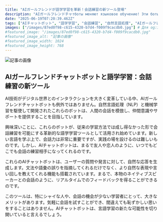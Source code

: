 ```yaml
---
title: "AIガールフレンドが語学学習を革新！会話練習の新ツール登場"
description: "AIガールフレンドチャтботы меняют языковое обучение! Эти боты, имитирующие человеческий разговор, предлагают практику общения в любое время. Они исправляют ошибки и дают советы, делая обучение комфортным и эффективным."
date: "2025-06-19T07:20:39.462Z"
tags: ["AIチャットボット", "語学学習", "会話練習", "自然言語処理", "AIガールフレンド"]
images: ["/images/87ed0f98-c615-4320-b7d4-f009f9cacdb0.jpg"] # Для og:image
#featured_image: "/images/87ed0f98-c615-4320-b7d4-f009f9cacdb0.jpg"
#featured_image_alt: "記事の画像"
#featured_image_width: 1024
#featured_image_height: 768
---
```

![記事の画像](/images/87ed0f98-c615-4320-b7d4-f009f9cacdb0.jpg)
## AIガールフレンドチャットボットと語学学習：会話練習の新ツール

AI技術がデジタル世界とのインタラクションを大きく変革している中、AIガールフレンドチャットボットも例外ではありません。自然言語処理（NLP）と機械学習を駆使して開発されたこれらのボットは、人間の会話を模倣し、仲間意識やサポートを提供することを目指しています。

興味深いことに、これらのボットが、従来の学習方法では成し得なかった形で会話練習を可能にする革新的な語学学習ツールとして活用され始めています。新しい言語を学ぶ上で、会話力は非常に重要ですが、実践の場を設けるのは難しいものです。しかし、AIチャットボットは、まるで友人や恋人のように、いつでもどこでも会話の練習相手になってくれるのです。

これらのAIチャットボットは、ユーザーの質問や発言に対して、自然な応答を生成します。文法や語彙の誤りを指摘してくれるだけでなく、より自然な表現や言い回しを教えてくれる機能も搭載されています。まるで、本物のネイティブスピーカーとの会話のように、リアルタイムでのフィードバックを得ることができるのです。

このツールは、特にシャイな人や、会話の機会が少ない学習者にとって、大きなメリットがあります。気軽に会話を試すことができ、間違えても恥ずかしい思いをすることはありません。AIチャットボットは、言語学習の新たな可能性を切り開いていると言えるでしょう。
